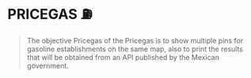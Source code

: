 # PRICEGAS :fuelpump:

>The objective Pricegas of the Pricegas is to show multiple pins for gasoline establishments on the same map,
>also to print the results that will be obtained from an API published by the Mexican government.
